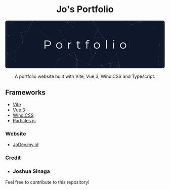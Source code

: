<h1 align="center">Jo's Portfolio</h1>

<p align="center">
  <img src="banner.png"/>
</p>

<p align="center">
    A portfolio website built with Vite, Vue 3, WindiCSS and Typescript. 
</p>

## Frameworks
  * [Vite](https://vitejs.dev/)
  * [Vue 3](https://vuejs.org/)
  * [WindiCSS](https://windicss.org/)
  * [Particles.js](https://vincentgarreau.com/particles.js/)

### Website
  * [JoDev.my.id](https://JoDev.ny.id/)


### Credit
* ### Joshua Sinaga

Feel free to contribute to this repository!